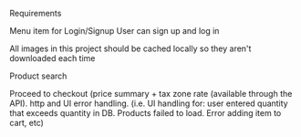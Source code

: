 Requirements

<!-- Front-end -->
<!--  -->
<!-- Build a homepage that shows product images, titles, and prices -->
<!-- Each item should have an Add to Cart button -->
<!-- There should be a navigation bar with a cart icon -->
<!-- The cart icon should update based on how many items are in it (ie 3, 5, 10) -->

Menu item for Login/Signup
User can sign up and log in

<!-- Each item should have a details page that has an Image, Title, Description, and price. A user can add to the cart as well as change the quantity. -->

All images in this project should be cached locally so they aren't downloaded each time

<!-- Back-end -->
<!-- For the backend, you will use the open-source Node API CommerceJS -->
<!--  -->
<!-- Get started HERE (Follow the 3 steps in Account Setup)
From your Dashboard you will need to:
1). Create 5 different product categories
2). Create 5 different products in each of those categories
Each product needs an image, title, description, quantity and price
Note: You are using this pre-built back-end API to give your front-end the data you need. You should not have to write any backend code. -->

<!-- Full-Stack -->
<!--  -->
<!--
You must get your front-end to "talk" to the CommerceJS API. This means downloading products, parsing the JSON, and then showing that UI in the app
You CANNOT use their SDK or CDN. You must use a standard HTTP library such as Fetch or Axios and you must parse the JSON yourself. All http request examples can be found in the documentation.
Use Postman or similar tool to test API calls are working. -->

<!-- End result: A user should be able to use your front end just as they might use Amazon.com. i.e.: -->
<!--  -->
<!-- Display items -->
<!-- Sort by category -->

Product search

<!-- Add items to cart -->
<!-- Update cart item quantity -->
<!-- Remove items from cart -->

Proceed to checkout (price summary + tax zone rate (available through the API).
http and UI error handling. (i.e. UI handling for: user entered quantity that exceeds quantity in DB. Products failed to load. Error adding item to cart, etc)

<!-- All API actions are found in the CommerceJS API documentation and the data is saved on the backend. -->
